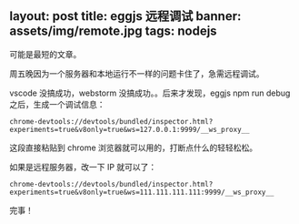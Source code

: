 
layout: post
title: eggjs 远程调试
banner: assets/img/remote.jpg
tags: nodejs
---

可能是最短的文章。

周五晚因为一个服务器和本地运行不一样的问题卡住了，急需远程调试。

vscode 没搞成功，webstorm 没搞成功。。后来才发现，eggjs npm run debug之后，生成一个调试信息：

```
chrome-devtools://devtools/bundled/inspector.html?experiments=true&v8only=true&ws=127.0.0.1:9999/__ws_proxy__
```

这段直接粘贴到 chrome 浏览器就可以用的，打断点什么的轻轻松松。

如果是远程服务器，改一下 IP 就可以了：

```
chrome-devtools://devtools/bundled/inspector.html?experiments=true&v8only=true&ws=111.111.111.111:9999/__ws_proxy__
```

完事！